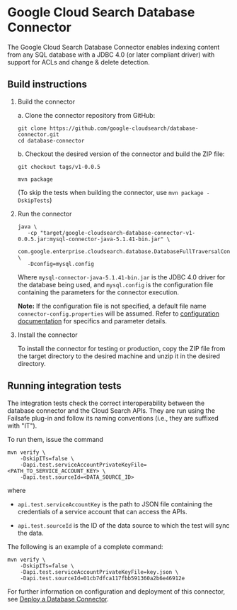 # Google Cloud Search Database Connector

The Google Cloud Search Database Connector enables indexing content from any SQL database with a 
JDBC 4.0 (or later compliant driver) with support for ACLs and change & delete detection.

## Build instructions

1. Build the connector

   a. Clone the connector repository from GitHub:
      ```
      git clone https://github.com/google-cloudsearch/database-connector.git
      cd database-connector
      ```

   b. Checkout the desired version of the connector and build the ZIP file:
      ```
      git checkout tags/v1-0.0.5

      mvn package
      ```
      (To skip the tests when building the connector, use `mvn package -DskipTests`)

2. Run the connector
   ```
   java \
      -cp "target/google-cloudsearch-database-connector-v1-0.0.5.jar:mysql-connector-java-5.1.41-bin.jar" \
      com.google.enterprise.cloudsearch.database.DatabaseFullTraversalConnector \
      -Dconfig=mysql.config
   ```

   Where `mysql-connector-java-5.1.41-bin.jar` is the JDBC 4.0 driver for the database being used,
   and `mysql.config` is the configuration file containing the parameters for the connector
   execution.

   **Note:** If the configuration file is not specified, a default file name
   `connector-config.properties` will be assumed. Refer to
   [configuration documentation](https://developers.google.com/cloud-search/docs/guides/database-connector#configureDB)
   for specifics and parameter details.

3. Install the connector

   To install the connector for testing or production, copy the ZIP file from the
   target directory to the desired machine and unzip it in the desired directory.

## Running integration tests

The integration tests check the correct interoperability between the database connector and the
Cloud Search APIs. They are run using the Failsafe plug-in and follow its naming conventions (i.e.,
they are suffixed with "IT").

To run them, issue the command

```
mvn verify \
    -DskipITs=false \
    -Dapi.test.serviceAccountPrivateKeyFile=<PATH_TO_SERVICE_ACCOUNT_KEY> \
    -Dapi.test.sourceId=<DATA_SOURCE_ID>
```

where

- `api.test.serviceAccountKey` is the path to JSON file containing the credentials of a service
  account that can access the APIs.

- `api.test.sourceId` is the ID of the data source to which the test will sync
  the data.

The following is an example of a complete command:

```
mvn verify \
    -DskipITs=false \
    -Dapi.test.serviceAccountPrivateKeyFile=key.json \
    -Dapi.test.sourceId=01cb7dfca117fbb591360a2b6e46912e
```

For further information on configuration and deployment of this connector, see
[Deploy a Database Connector](https://developers.google.com/cloud-search/docs/guides/database-connector).
